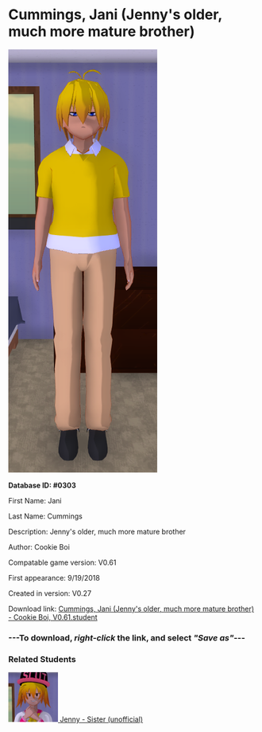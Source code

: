 # Cummings, Jani (Jenny's older, much more mature brother)

<img src="../../Files/Images/Cummings, Jani (Jenny's older, much more mature brother).png" title="Cummings, Jani (Jenny's older, much more mature brother) - Cookie Boi, V0.61">

**Database ID: #0303**

First Name: Jani

Last Name: Cummings

Description: Jenny's older, much more mature brother

Author: Cookie Boi

Compatable game version: V0.61

First appearance: 9/19/2018

Created in version: V0.27

Download link: <a href="https://raw.githubusercontent.com/Arbiter1223/Daigaku-Gurashi-Custom-Students/master/Files/Student%20Files/Cummings%2C%20Jani%20(Jenny's%20older%2C%20much%20more%20mature%20brother)%20-%20Cookie%20Boi%2C%20V0.61.student">Cummings, Jani (Jenny's older, much more mature brother) - Cookie Boi, V0.61.student</a>

### ---**To download, _right-click_ the link, and select _"Save as"_**---

### Related Students

<a href="Cummings, Jenny (A fun and friendly pervert).md"><img src="../../Files/Thumbs/Cummings, Jenny (A fun and friendly pervert).png" height="100" width="100" title="Cummings, Jenny (A fun and friendly pervert) - YamiToast, V0.61"></a><a href="Cummings, Jenny (A fun and friendly pervert).md"> Jenny - Sister (unofficial)</a>

